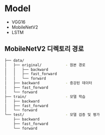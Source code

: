# Model
- VGG16
- MobileNetV2
- LSTM

## MobileNetV2 디렉토리 경로
```bash
├── data/
│   ├── original/           - 원본 경로
│   │   ├── backward    
│   │   ├── fast_forward
│   │   └── forward
│   ├── backward            - 증강된 데이터
│   ├── fast_forward
│   └── forward
├── train/                  - 모델 학습
│   ├── backward
│   ├── fast_forward
│   └── forward
└── test/                   - 모델 검증 및 평가
    ├── backward
    ├── fast_forward
    └── forward 
```